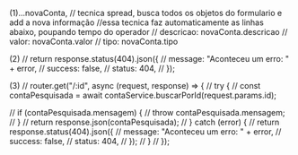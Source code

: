 (1)...novaConta, // tecnica spread,  busca todos os objetos do formulario e add a nova informação
        //essa tecnica faz automaticamente as linhas abaixo, poupando tempo do operador
        // descricao: novaConta.descricao
        // valor: novaConta.valor
        // tipo: novaConta.tipo

   (2) // return response.status(404).json({
      //           message: "Aconteceu um erro: " + error,
      //           success: false,
      //           status: 404,
      //         });


(3)      // router.get("/:id", async (request, response) => {
//     try {
//       const contaPesquisada = await contaService.buscarPorId(request.params.id);

//       if (contaPesquisada.mensagem) {
//         throw contaPesquisada.mensagem;
//       }
//         return response.json(contaPesquisada);
//     } catch (error) {
//       return response.status(404).json({
//         message: "Aconteceu um erro: " + error,
//         success: false,
//         status: 404,
//       });
//     }
//   });